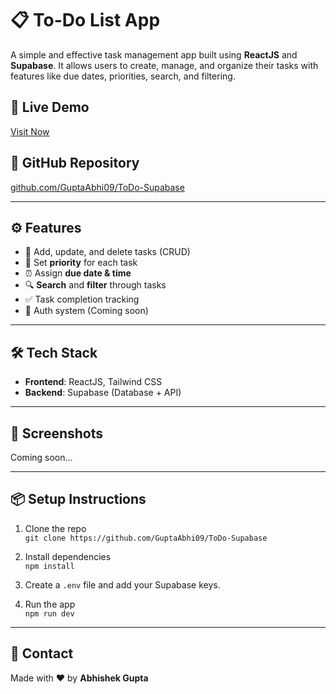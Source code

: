 # 📋 To-Do List App

A simple and effective task management app built using **ReactJS** and **Supabase**. It allows users to create, manage, and organize their tasks with features like due dates, priorities, search, and filtering.

## 🚀 Live Demo  
[Visit Now](https://todo-supabase.vercel.app)

## 📂 GitHub Repository  
[github.com/GuptaAbhi09/ToDo-Supabase](https://github.com/GuptaAbhi09/ToDo-Supabase)

---

## ⚙️ Features

- 📝 Add, update, and delete tasks (CRUD)
- 🎯 Set **priority** for each task
- ⏰ Assign **due date & time**
- 🔍 **Search** and **filter** through tasks
- ✅ Task completion tracking
- 🔐 Auth system (Coming soon)

---

## 🛠️ Tech Stack

- **Frontend**: ReactJS, Tailwind CSS  
- **Backend**: Supabase (Database + API)

---

## 📸 Screenshots

Coming soon...

---

## 📦 Setup Instructions

1. Clone the repo  
   `git clone https://github.com/GuptaAbhi09/ToDo-Supabase`

2. Install dependencies  
   `npm install`

3. Create a `.env` file and add your Supabase keys.

4. Run the app  
   `npm run dev`

---

## 📧 Contact  
Made with ❤️ by **Abhishek Gupta**

